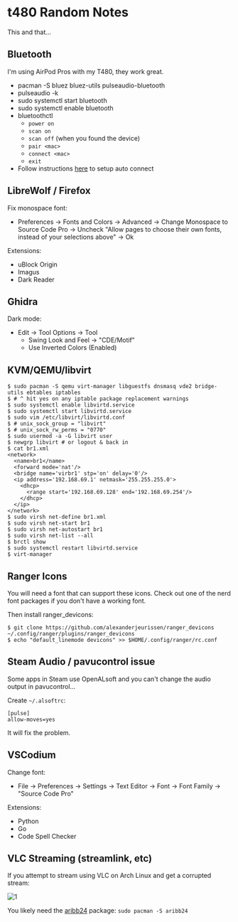 # t480 Random Notes

This and that...

## Bluetooth

I'm using AirPod Pros with my T480, they work great.

* pacman -S bluez bluez-utils pulseaudio-bluetooth
* pulseaudio -k
* sudo systemctl start bluetooth
* sudo systemctl enable bluetooth
* bluetoothctl
    * `power on`
    * `scan on`
    * `scan off` (when you found the device)
    * `pair <mac>`
    * `connect <mac>`
    * `exit`
* Follow instructions [here](https://wiki.archlinux.org/index.php/Bluetooth_headset#Setting_up_auto_connection) to setup auto connect

## LibreWolf / Firefox

Fix monospace font:
* Preferences -> Fonts and Colors -> Advanced -> Change Monospace to Source Code Pro -> Uncheck "Allow pages to choose their own fonts, instead of your selections above" -> Ok

Extensions:
* uBlock Origin
* Imagus
* Dark Reader

## Ghidra

Dark mode:
* Edit -> Tool Options -> Tool
    * Swing Look and Feel -> "CDE/Motif"
    * Use Inverted Colors (Enabled)

## KVM/QEMU/libvirt

```
$ sudo pacman -S qemu virt-manager libguestfs dnsmasq vde2 bridge-utils ebtables iptables
$ # ^ hit yes on any iptable package replacement warnings
$ sudo systemctl enable libvirtd.service
$ sudo systemctl start libvirtd.service
$ sudo vim /etc/libvirt/libvirtd.conf
$ # unix_sock_group = "libvirt"
$ # unix_sock_rw_perms = "0770"
$ sudo usermod -a -G libvirt user
$ newgrp libvirt # or logout & back in
$ cat br1.xml 
<network>
  <name>br1</name>
  <forward mode='nat'/>
  <bridge name='virbr1' stp='on' delay='0'/>
  <ip address='192.168.69.1' netmask='255.255.255.0'>
    <dhcp>
      <range start='192.168.69.128' end='192.168.69.254'/>
    </dhcp>
  </ip>
</network>
$ sudo virsh net-define br1.xml
$ sudo virsh net-start br1
$ sudo virsh net-autostart br1
$ sudo virsh net-list --all
$ brctl show
$ sudo systemctl restart libvirtd.service
$ virt-manager
```

## Ranger Icons

You will need a font that can support these icons. Check out one of the nerd font packages if you don't have a working font.

Then install ranger_devicons:
```
$ git clone https://github.com/alexanderjeurissen/ranger_devicons ~/.config/ranger/plugins/ranger_devicons
$ echo "default_linemode devicons" >> $HOME/.config/ranger/rc.conf
```

## Steam Audio / pavucontrol issue

Some apps in Steam use OpenALsoft and you can't change the audio output in pavucontrol...

Create `~/.alsoftrc`:
```
[pulse]
allow-moves=yes
```

It will fix the problem.

## VSCodium

Change font:
* File -> Preferences -> Settings -> Text Editor -> Font -> Font Family -> "Source Code Pro"

Extensions:
* Python
* Go
* Code Spell Checker

## VLC Streaming (streamlink, etc)

If you attempt to stream using VLC on Arch Linux and get a corrupted stream:

![1](img/stream-scrot.png)

You likely need the [aribb24](https://archlinux.org/packages/extra/x86_64/aribb24/) package: `sudo pacman -S aribb24`

